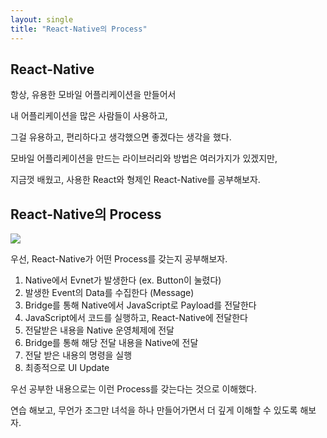 ```yaml
---
layout: single
title: "React-Native의 Process"
---
```


## React-Native

항상, 유용한 모바일 어플리케이션을 만들어서

내 어플리케이션을 많은 사람들이 사용하고,

그걸 유용하고, 편리하다고 생각했으면 좋겠다는 생각을 했다.

모바일 어플리케이션을 만드는 라이브러리와 방법은 여러가지가 있겠지만,

지금껏 배웠고, 사용한 React와 형제인 React-Native를 공부해보자.

## React-Native의 Process

![](https://images.velog.io/images/skagns211/post/222a3a40-604f-4357-8cab-21b4b3f505ef/%E1%84%89%E1%85%B3%E1%84%8F%E1%85%B3%E1%84%85%E1%85%B5%E1%86%AB%E1%84%89%E1%85%A3%E1%86%BA%202022-01-03%2016.06.22.png)

우선, React-Native가 어떤 Process를 갖는지 공부해보자.

1. Native에서 Evnet가 발생한다 (ex. Button이 눌렸다)
2. 발생한 Event의 Data를 수집한다 (Message)
3. Bridge를 통해 Native에서 JavaScript로 Payload를 전달한다
4. JavaScript에서 코드를 실행하고, React-Native에 전달한다
5. 전달받은 내용을 Native 운영체제에 전달
6. Bridge를 통해 해당 전달 내용을 Native에 전달
7. 전달 받은 내용의 명령을 실행
8. 최종적으로 UI Update

우선 공부한 내용으로는 이런 Process를 갖는다는 것으로 이해했다.

연습 해보고, 무언가 조그만 녀석을 하나 만들어가면서 더 깊게 이해할 수 있도록 해보자.
